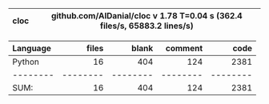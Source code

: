 cloc|github.com/AlDanial/cloc v 1.78  T=0.04 s (362.4 files/s, 65883.2 lines/s)
--- | ---

Language|files|blank|comment|code
:-------|-------:|-------:|-------:|-------:
Python|16|404|124|2381
--------|--------|--------|--------|--------
SUM:|16|404|124|2381
